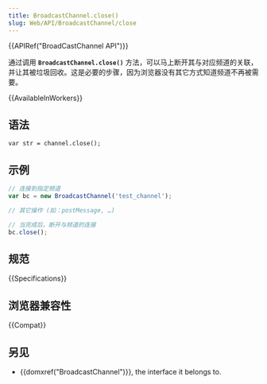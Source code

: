 ```yaml
---
title: BroadcastChannel.close()
slug: Web/API/BroadcastChannel/close
---
```


{{APIRef("BroadCastChannel API")}}

通过调用 **`BroadcastChannel.close()`** 方法，可以马上断开其与对应频道的关联，并让其被垃圾回收。这是必要的步骤，因为浏览器没有其它方式知道频道不再被需要。

{{AvailableInWorkers}}

## 语法

```plain
var str = channel.close();
```

## 示例

```js
// 连接到指定频道
var bc = new BroadcastChannel('test_channel');

// 其它操作 (如：postMessage, …)

// 当完成后，断开与频道的连接
bc.close();
```

## 规范

{{Specifications}}

## 浏览器兼容性

{{Compat}}

## 另见

- {{domxref("BroadcastChannel")}}, the interface it belongs to.
